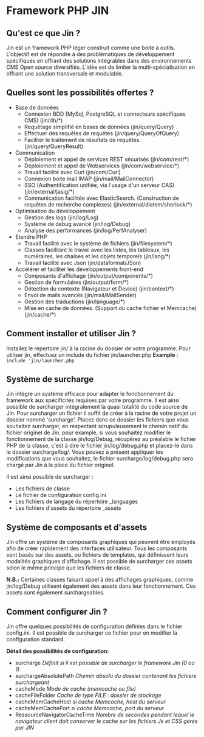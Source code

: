 Framework PHP JIN
============

Qu'est ce que Jin ?
--------

Jin est un framework PHP léger construit comme une boite à outils. L'objectif 
est de répondre à des problématiques de développement spécifiques en offrant des
solutions intégrables dans des environnements CMS Open source diversifiés.
L'idée est de limiter la multi-spécialisation en offrant une solution 
transversale et modulable.


Quelles sont les possibilités offertes ?
--------
* Base de données
    * Connexion BDD (MySql, PostgreSQL et connecteurs spécifiques CMS) (jin/db/*)
    * Requêtage simplifié en bases de données (jin/query/Query)
    * Effectuer des requêtes de requêtes (jin/query/QueryOfQuery)
    * Faciliter le traitement de résultats de requêtes.  (jin/query/QueryResult)
* Communication
    * Déploiement et appel de services REST sécurisés (jin/com/rest/*)
    * Déploiement et appel de Webservices (jin/com/webservice/*)
    * Travail facilité avec Curl (jin/com/Curl)
    * Connexion boite mail IMAP (jin/mail/MailConnector)
    * SSO (Authentification unifiée, via l'usage d'un serveur CAS) (jin/external/jasig/*)
    * Communication facilitée avec ElasticSearch. (Construction de requêtes de recherche complexes) (jin/external/diatem/sherlock/*)
* Optimisation du développement
    * Gestion des logs (jin/log/Log)
    * Système de debug avancé (jin/log/Debug)
    * Analyse des performances (jin/log/PerfAnalyser)
* Etendre PHP
    * Travail facilité avec le système de fichiers (jin/filesystem/*)
    * Classes facilitant le travail avec les listes, les tableaux, les numéraires, les chaînes et les objets temporels (jin/lang/*)
    * Travail facilité avec Json (jin/dataformat/JSon)
* Accélérer et faciliter les développements front-end
    * Composants d'affichage (jin/output/components/*)
    * Gestion de formulaires (jin/output/form/*)
    * Détection du contexte (Navigateur et Device) (jin/context/*)
    * Envoi de mails avancés (jin/mail/MailSender)
    * Gestion des traductions (jin/language/*)
    * Mise en cache de données. (Support du cache fichier et Memcache) (jin/cache/*)


Comment installer et utiliser Jin ?
--------

Installez le répertoire jin/ à la racine du dossier de votre programme. 
Pour utiliser jin, effectuez un include du fichier jin/launcher.php
**Example :**
`include 'jin/launcher.php`


Système de surcharge
--------
Jin intègre un système efficace pour adapter le fonctionnement du framework
aux spécificités requises par votre programme. Il est ainsi possible de surcharger
intégralement la quasi totalité du code source de Jin.
Pour surcharger un fichier il suffit de créer à la racine de votre projet un
dossier nommé 'surcharge'.
Placez dans ce dossier les fichiers que vous souhaitez surcharger, en respectant
scrupuleusement le chemin natif du fichier originel de Jin.
pour example, si vous souhaitez modifier le fonctionnement de la classe 
jin/log/Debug, récupérez au préalable le fichier PHP de la classe, c'est à dire
le fichier jin/log/debug.php et placez-le dans le dossier surcharge/log/.
Vous pouvez à présent appliquer les modifications que vous souhaitez, le fichier
surcharge/log/debug.php sera chargé par Jin à la place du fichier originel.

Il est ainsi possible de surcharger :
* Les fichiers de classe
* Le fichier de configuration config.ini
* Les fichiers de langage du répertoire _languages
* Les fichiers d'assets du répertoire _assets


Système de composants et d'assets
--------

Jin offre un système de composants graphiques qui peuvent être employés afin 
de créer rapidement des interfaces utilisateur. Tous les composants sont basés
sur des assets, ou fichiers de templates, qui définissent leurs modalités
graphiques d'affichage. Il est possible de surcharger ces assets selon le
même principe que les fichiers de classe.

**N.B.:**
Certaines classes faisant appel à des affichages graphiques, comme jin/log/Debug
 utilisent également des assets dans leur fonctionnement. Ces assets sont
également surchargeables.


Comment configurer Jin ?
--------

Jin offre quelques possibilités de configuration définies dans le fichier 
config.ini. Il est possible de surcharger ce fichier pour en modifier la
configuration standard.

**Détail des possibilités de configuration:**
* surcharge _Définit si il est possible de surcharger le framework Jin (0 ou 1)_
* surchargeAbsolutePath _Chemin absolu du dossier contenant les fichiers surchargeant_
* cacheMode _Mode de cache (memcache ou file)_
* cacheFileFolder _Cache de type FILE : dossier de stockage_
* cacheMemCacheHost _si cache Memcache, host du serveur_
* cacheMemCachePort _si cache Memcache, port du serveur_
* RessourceNavigatorCacheTime _Nombre de secondes pendant lequel le navigateur client doit conserver le cache sur les fichiers Js et CSS gérés par JIN_
